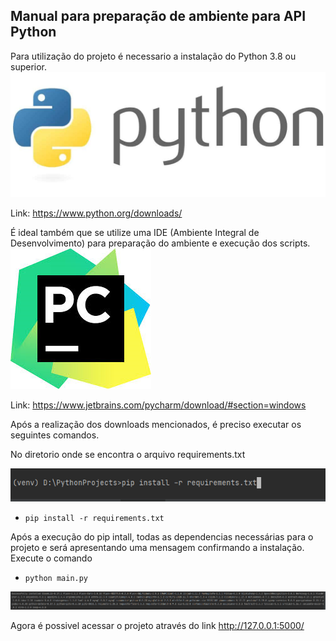 ## Manual para preparação de ambiente para API Python

Para utilização do projeto é necessario a instalação do Python 3.8 ou superior.
![](imgs/img3.jpg?raw=true)

Link: https://www.python.org/downloads/

É ideal também que se utilize uma IDE (Ambiente Integral de Desenvolvimento) para preparação do ambiente e execução dos scripts.
![](imgs/img4.png?raw=true)

Link: https://www.jetbrains.com/pycharm/download/#section=windows

Após a realização dos downloads mencionados, é preciso executar os seguintes comandos.

No diretorio onde se encontra o arquivo requirements.txt

![](imgs/img1.PNG?raw=true)

-     pip install -r requirements.txt



Após a execução do pip intall, todas as dependencias necessárias para o projeto e será apresentando uma mensagem confirmando a instalação.
Execute o comando 

-     python main.py

![](imgs/img2.PNG?raw=true)

Agora é possivel acessar o projeto através do link http://127.0.0.1:5000/




 

